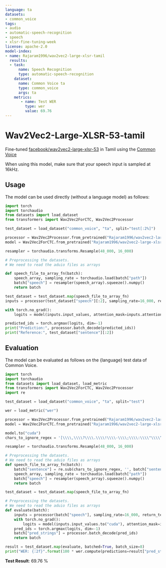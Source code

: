 ```yaml
---
language: ta
datasets:
- common_voice
tags:
- audio
- automatic-speech-recognition
- speech
- xlsr-fine-tuning-week
license: apache-2.0
model-index:
- name: Rajaram1996/wav2vec2-large-xlsr-tamil
  results:
  - task: 
      name: Speech Recognition
      type: automatic-speech-recognition
    dataset:
      name: Common Voice ta
      type: common_voice
      args: ta 
    metrics:
       - name: Test WER
         type: wer
         value: 69.76
---
```

# Wav2Vec2-Large-XLSR-53-tamil

Fine-tuned [facebook/wav2vec2-large-xlsr-53](https://huggingface.co/facebook/wav2vec2-large-xlsr-53) in Tamil using the [Common Voice](https://huggingface.co/datasets/common_voice)

When using this model, make sure that your speech input is sampled at 16kHz.

## Usage
The model can be used directly (without a language model) as follows:

```python
import torch
import torchaudio
from datasets import load_dataset
from transformers import Wav2Vec2ForCTC, Wav2Vec2Processor

test_dataset = load_dataset("common_voice", "ta", split="test[:2%]")

processor = Wav2Vec2Processor.from_pretrained("Rajaram1996/wav2vec2-large-xlsr-53-tamil")
model = Wav2Vec2ForCTC.from_pretrained("Rajaram1996/wav2vec2-large-xlsr-53-tamil")

resampler = torchaudio.transforms.Resample(48_000, 16_000)

# Preprocessing the datasets.
# We need to read the aduio files as arrays

def speech_file_to_array_fn(batch):
    speech_array, sampling_rate = torchaudio.load(batch["path"])
    batch["speech"] = resampler(speech_array).squeeze().numpy()
    return batch

test_dataset = test_dataset.map(speech_file_to_array_fn)
inputs = processor(test_dataset["speech"][:2], sampling_rate=16_000, return_tensors="pt", padding=True)

with torch.no_grad():
    logits = model(inputs.input_values, attention_mask=inputs.attention_mask).logits

predicted_ids = torch.argmax(logits, dim=-1)
print("Prediction:", processor.batch_decode(predicted_ids))
print("Reference:", test_dataset["sentence"][:2])
```

## Evaluation

The model can be evaluated as follows on the {language} test data of Common Voice.

```python
import torch
import torchaudio
from datasets import load_dataset, load_metric
from transformers import Wav2Vec2ForCTC, Wav2Vec2Processor
import re

test_dataset = load_dataset("common_voice", "ta", split="test")

wer = load_metric("wer")

processor = Wav2Vec2Processor.from_pretrained("Rajaram1996/wav2vec2-large-xlsr-53-tamil")
model = Wav2Vec2ForCTC.from_pretrained("Rajaram1996/wav2vec2-large-xlsr-53-tamil")

model.to("cuda")
chars_to_ignore_regex = '[\\\\,\\\\?\\\\.\\\\!\\\\-\\\\;\\\\:\\\\"\\\\“]'

resampler = torchaudio.transforms.Resample(48_000, 16_000)

# Preprocessing the datasets.
# We need to read the aduio files as arrays
def speech_file_to_array_fn(batch):
    batch["sentence"] = re.sub(chars_to_ignore_regex, '', batch["sentence"]).lower()
    speech_array, sampling_rate = torchaudio.load(batch["path"])
    batch["speech"] = resampler(speech_array).squeeze().numpy()
    return batch

test_dataset = test_dataset.map(speech_file_to_array_fn)

# Preprocessing the datasets.
# We need to read the aduio files as arrays
def evaluate(batch):
    inputs = processor(batch["speech"], sampling_rate=16_000, return_tensors="pt", padding=True)
    with torch.no_grad():
        logits = model(inputs.input_values.to("cuda"), attention_mask=inputs.attention_mask.to("cuda")).logits
    pred_ids = torch.argmax(logits, dim=-1)
    batch["pred_strings"] = processor.batch_decode(pred_ids)
    return batch

result = test_dataset.map(evaluate, batched=True, batch_size=8)
print("WER: {:2f}".format(100 * wer.compute(predictions=result["pred_strings"], references=result["sentence"])))
```

**Test Result**: 69.76 %
